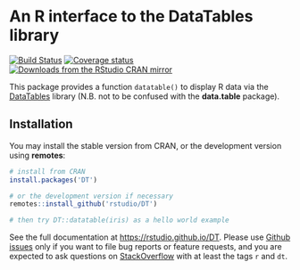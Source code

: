 # An R interface to the DataTables library

[![Build Status](https://github.com/rstudio/DT/workflows/R-CMD-check/badge.svg)](https://github.com/rstudio/DT/actions)
[![Coverage status](https://codecov.io/gh/rstudio/DT/branch/master/graph/badge.svg)](https://codecov.io/github/rstudio/DT?branch=master)
[![Downloads from the RStudio CRAN mirror](https://cranlogs.r-pkg.org/badges/DT)](https://cran.r-project.org/package=DT)

This package provides a function `datatable()` to display R data via the [DataTables](http://datatables.net/) library (N.B. not to be confused with the **data.table** package).

## Installation

You may install the stable version from CRAN, or the development version using **remotes**:

```r
# install from CRAN
install.packages('DT')

# or the development version if necessary
remotes::install_github('rstudio/DT')

# then try DT::datatable(iris) as a hello world example
```

See the full documentation at <https://rstudio.github.io/DT>. Please use [Github issues](https://github.com/rstudio/DT/issues) only if you want to file bug reports or feature requests, and you are expected to ask questions on [StackOverflow](https://stackoverflow.com/questions/tagged/dt) with at least the tags `r` and `dt`.
